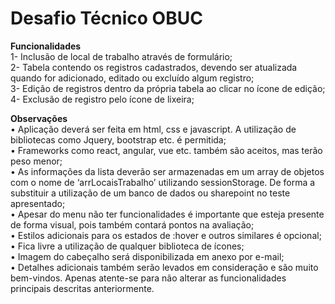 # Desafio Técnico OBUC

**Funcionalidades**<br>
1- Inclusão de local de trabalho através de formulário;<br>
2- Tabela contendo os registros cadastrados, devendo ser atualizada quando for adicionado, editado ou excluído algum registro;<br>
3- Edição de registros dentro da própria tabela ao clicar no ícone de edição;<br>
4- Exclusão de registro pelo ícone de lixeira;<br>

**Observações**<br>
• Aplicação deverá ser feita em html, css e javascript. A utilização de bibliotecas como Jquery, bootstrap etc. é permitida;<br>
• Frameworks como react, angular, vue etc. também são aceitos, mas terão peso menor;<br>
• As informações da lista deverão ser armazenadas em um array de objetos com o nome de ‘arrLocaisTrabalho’ utilizando sessionStorage. De forma a substituir a utilização de um banco de dados ou sharepoint no teste apresentado;<br>
• Apesar do menu não ter funcionalidades é importante que esteja presente de forma visual, pois também contará pontos na avaliação;<br>
• Estilos adicionais para os estados de :hover e outros similares é opcional;<br>
• Fica livre a utilização de qualquer biblioteca de ícones;<br>
• Imagem do cabeçalho será disponibilizada em anexo por e-mail;<br>
• Detalhes adicionais também serão levados em consideração e são muito bem-vindos. Apenas atente-se para não alterar as funcionalidades principais descritas anteriormente.
